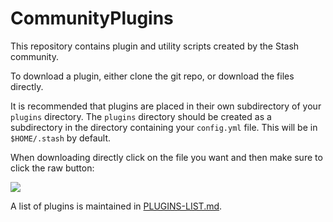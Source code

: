 # CommunityPlugins

This repository contains plugin and utility scripts created by the Stash community.

To download a plugin, either clone the git repo, or download the files directly. 

It is recommended that plugins are placed in their own subdirectory of your `plugins` directory. The `plugins` directory should be created as a subdirectory in the directory containing your `config.yml` file. This will be in `$HOME/.stash` by default.

When downloading directly click on the file you want and then make sure to click the raw button:

![](https://user-images.githubusercontent.com/1358708/82524777-cd4cfe80-9afd-11ea-808d-5ea7bf26704f.jpg)

A list of plugins is maintained in [PLUGINS-LIST.md](PLUGINS-LIST.md).
